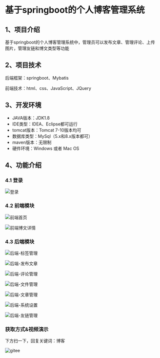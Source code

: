 # 基于springboot的个人博客管理系统


## 1、项目介绍

基于springboot的个人博客管理系统中，管理员可以发布文章、管理评论、上传图片，管理友链和博文类型等功能


## 2、项目技术

后端框架：springboot、Mybatis

前端技术：html、css、JavaScript、JQuery

## 3、开发环境

- JAVA版本：JDK1.8
- IDE类型：IDEA、Eclipse都可运行
- tomcat版本：Tomcat 7-10版本均可
- 数据库类型：MySql（5.x和8.x版本都可） 
- maven版本：无限制
- 硬件环境：Windows 或者 Mac OS


## 4、功能介绍

### 4.1 登录

![登录](https://project-images-1256969109.cos.ap-chongqing.myqcloud.com/Typora-Images/202207312351844.jpg)

### 4.2 前端模块

![前端首页](https://project-images-1256969109.cos.ap-chongqing.myqcloud.com/Typora-Images/202207312351340.jpg)

![前端博文详情](https://project-images-1256969109.cos.ap-chongqing.myqcloud.com/Typora-Images/202207312351440.jpg)

### 4.3 后端模块

![后端-标签管理](https://project-images-1256969109.cos.ap-chongqing.myqcloud.com/Typora-Images/202207312351220.jpg)

![后端-发布文章](https://project-images-1256969109.cos.ap-chongqing.myqcloud.com/Typora-Images/202207312351180.jpg)

![后端-评论管理](https://project-images-1256969109.cos.ap-chongqing.myqcloud.com/Typora-Images/202207312351524.jpg)

![后端-文件管理](https://project-images-1256969109.cos.ap-chongqing.myqcloud.com/Typora-Images/202207312351368.jpg)

![后端-文章管理](https://project-images-1256969109.cos.ap-chongqing.myqcloud.com/Typora-Images/202207312351656.jpg)

![后端-系统设置](https://project-images-1256969109.cos.ap-chongqing.myqcloud.com/Typora-Images/202207312351721.jpg)

![后端-友链管理](https://project-images-1256969109.cos.ap-chongqing.myqcloud.com/Typora-Images/202207312352944.jpg)

### 获取方式&视频演示

下方扫一下，回复关键词：博客

![gitee](https://project-images-1256969109.cos.ap-chongqing.myqcloud.com/Typora-Images/202309291447341.png)
